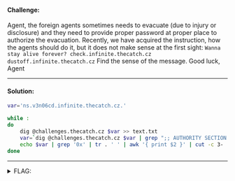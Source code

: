 #### Challenge:

Agent, the foreign agents sometimes needs to evacuate (due to injury or disclosure) and they need to provide proper password at proper place to authorize the evacuation. Recently, we have acquired the instruction, how the agents should do it, but it does not make sense at the first sight: `Wanna stay alive forever? check.infinite.thecatch.cz dustoff.infinite.thecatch.cz` Find the sense of the message. Good luck, Agent

---

#### Solution:

```bash
var='ns.v3n06cd.infinite.thecatch.cz.'

while :
do
	dig @challenges.thecatch.cz $var >> text.txt
	var=`dig @challenges.thecatch.cz $var | grep ";; AUTHORITY SECTION:" -A 1 | grep NS | awk '{ print $5 }'`
	echo $var | grep '0x' | tr . ' ' | awk '{ print $2 }' | cut -c 3- | xxd -r -p
done
```

---

<details><summary>FLAG:</summary>

```
CT18-cHnE-oE9n-iKTT-6byx
```

</details>
